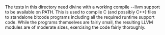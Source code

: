 The tests in this directory need divine with a working compile --llvm support
to be available on PATH. This is used to compile C (and possibly C++) files to
standalone bitcode programs including all the required runtime support code.
While the programs themselves are fairly small, the resulting LLVM modules are
of moderate sizes, exercising the code fairly thoroughly.
